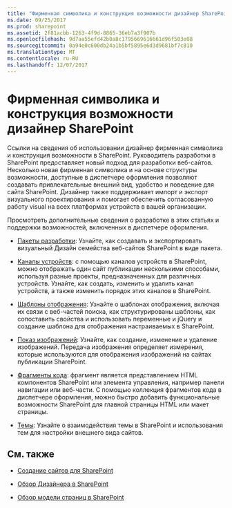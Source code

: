```yaml
---
title: "Фирменная символика и конструкция возможности дизайнер SharePoint"
ms.date: 09/25/2017
ms.prod: sharepoint
ms.assetid: 2f81acbb-1263-4f9d-8865-36eb7a3f907b
ms.openlocfilehash: 9d7aa55efd42b0a8c1795669616661d96f503e08
ms.sourcegitcommit: 0a94e0c600db24a1b5bf5895e6d3d9681bf7c810
ms.translationtype: MT
ms.contentlocale: ru-RU
ms.lasthandoff: 12/07/2017
---
```

# <a name="sharepoint-design-manager-branding-and-design-capabilities"></a>Фирменная символика и конструкция возможности дизайнер SharePoint
Ссылки на сведения об использовании дизайнер фирменная символика и конструкция возможности в SharePoint.
Руководитель разработки в SharePoint предоставляет новый подход для разработки веб-сайтов. Несколько новая фирменная символика и на основе структуры возможности, доступные в диспетчере оформления позволяют создавать привлекательные внешний вид, удобство и поведение для сайта SharePoint. Дизайнер также поддерживает импорт и экспорт визуального проектирования и помогает обеспечить согласованную работу visual на всех платформах устройств в вашей организации.
  
    
    

Просмотреть дополнительные сведения о разработке в этих статьях и поддержки возможностей, включенных в диспетчере оформления.
-  [Пакеты разработки](sharepoint-design-manager-design-packages.md): Узнайте, как создавать и экспортировать визуальный Дизайн семейства веб-сайтов SharePoint в виде пакета.
    
  
-  [Каналы устройств](sharepoint-design-manager-device-channels.md): с помощью каналов устройств в SharePoint, можно отображать один сайт публикации несколькими способами, используя разные проекты, предназначенных для различных устройств. Узнайте, как создать, изменить и удалить канал устройств, а также изменить порядок этих каналов в SharePoint.
    
  
-  [Шаблоны отображения](sharepoint-design-manager-display-templates.md): Узнайте о шаблонах отображения, включая их связи с веб-частей поиска, как структурированы шаблоны, как сопоставить свойства и использовать переменные и jQuery и создание шаблона для отображения настраиваемых в SharePoint.
    
  
-  [Показ изображений](sharepoint-design-manager-image-renditions.md): Узнайте, как создание, изменение и удаление изображений. Передача изображения определяет измерения, которые используются для отображения изображений на сайтах публикации SharePoint.
    
  
-  [Фрагменты кода](sharepoint-design-manager-snippets.md): фрагмент является представлением HTML компонентов SharePoint или элемента управления, например панели навигации или веб-части. С помощью коллекция фрагментов кода в диспетчере оформления, можно быстро добавить функциональные возможности SharePoint для главной страницы HTML или макет страницы.
    
  
-  [Темы](themes-overview-for-sharepoint.md): Узнайте о взаимодействия темы в SharePoint и использования тем для настройки внешнего вида сайтов.
    
  

## <a name="see-also"></a>См. также
<a name="bk_addresources"> </a>


-  [Создание сайтов для SharePoint](build-sites-for-sharepoint.md)
    
  
-  [Обзор Дизайнера в SharePoint](overview-of-design-manager-in-sharepoint.md)
    
  
-  [Обзор модели страниц в SharePoint](overview-of-the-sharepoint-page-model.md)
    
  

